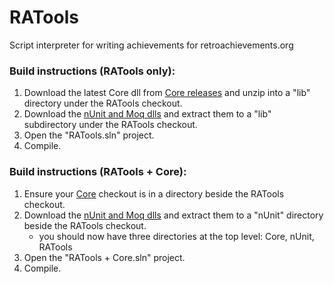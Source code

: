 # RATools
Script interpreter for writing achievements for retroachievements.org


### Build instructions (RATools only):
1) Download the latest Core dll from [Core releases](https://github.com/Jamiras/Core/releases) and unzip 
   into a "lib" directory under the RATools checkout.
2) Download the [nUnit and Moq dlls](https://github.com/Jamiras/Core/wiki/files/nUnit.zip) and extract them to a "lib" subdirectory under the RATools checkout.
3) Open the "RATools.sln" project.
4) Compile.

### Build instructions (RATools + Core):
1) Ensure your [Core](https://github.com/Jamiras/Core) checkout is in a directory beside the RATools checkout.
2) Download the [nUnit and Moq dlls](https://github.com/Jamiras/Core/wiki/files/nUnit.zip) and extract them to a "nUnit" directory beside the RATools checkout.
    * you should now have three directories at the top level: Core, nUnit, RATools
3) Open the "RATools + Core.sln" project.
4) Compile.
